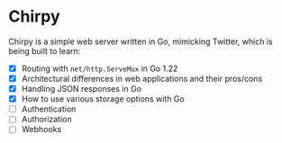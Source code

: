 # Chirpy

Chirpy is a simple web server written in Go, mimicking Twitter, which is being built to learn:

- [x] Routing with `net/http.ServeMux` in Go 1.22
- [x] Architectural differences in web applications and their pros/cons
- [x] Handling JSON responses in Go
- [x] How to use various storage options with Go
- [ ] Authentication
- [ ] Authorization
- [ ] Webhooks
